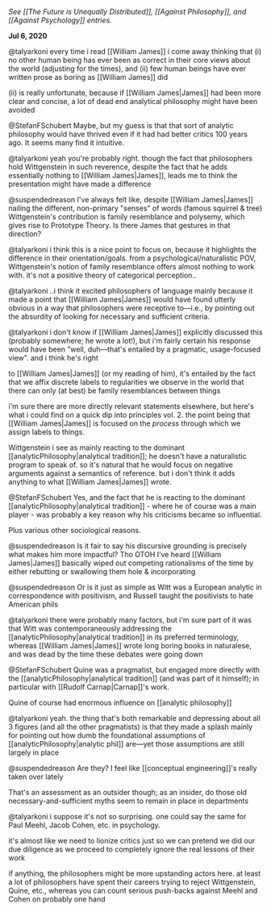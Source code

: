 _See [[The Future is Unequally Distributed]], [[Against Philosophy]], and [[Against Psychology]] entries._

**Jul 6, 2020**

@talyarkoni
every time i read [[William James]] i come away thinking that (i) no other human being has ever been as correct in their core views about the world (adjusting for the times), and (ii) few human beings have ever written prose as boring as [[William James]] did

(ii) is really unfortunate, because if [[William James|James]] had been more clear and concise, a lot of dead end analytical philosophy might have been avoided

@StefanFSchubert
Maybe, but my guess is that that sort of analytic philosophy would have thrived even if it had had better critics 100 years ago. It seems many find it intuitive.

@talyarkoni
yeah you're probably right. though the fact that philosophers hold Wittgenstein in such reverence, despite the fact that he adds essentially nothing to [[William James|James]], leads me to think the presentation might have made a difference

@suspendedreason
I've always felt like, despite [[William James|James]] nailing the different, non-primary "senses" of words (famous squirrel & tree) Wittgenstein's contribution is family resemblance and polysemy, which gives rise to Prototype Theory. Is there James that gestures in that direction?

@talyarkoni
i think this is a nice point to focus on, because it highlights the difference in their orientation/goals. from a psychological/naturalistic POV, Wittgenstein's notion of family resemblance offers almost nothing to work with. it's not a positive theory of categorical perception..

@talyarkoni
..i think it excited philosophers of language mainly because it made a point that [[William James|James]] would have found utterly obvious in a way that philosophers were receptive to—i.e., by pointing out the absurdity of looking for necessary and sufficient criteria.

@talyarkoni
i don't know if [[William James|James]] explicitly discussed this (probably somewhere; he wrote a lot!), but i'm fairly certain his response would have been "well, duh—that's entailed by a pragmatic, usage-focused view". and i think he's right

to [[William James|James]] (or my reading of him), it's entailed by the fact that we affix discrete labels to regularities we observe in the world that there can only (at best) be family resemblances between things

i'm sure there are more directly relevant statements elsewhere, but here's what i could find on a quick dip into principles vol. 2. the point being that [[William James|James]] is focused on the *process* through which we assign labels to things.

Wittgenstein i see as mainly reacting to the dominant [[analyticPhilosophy|analytical tradition]]; he doesn't have a naturalistic program to speak of. so it's natural that he would focus on negative arguments against a semantics of reference. but i don't think it adds anything to what [[William James|James]] wrote.

@StefanFSchubert
Yes, and the fact that he is reacting to the dominant [[analyticPhilosophy|analytical tradition]] - where he of course was a main player - was probably a key reason why his criticisms became so influential.

Plus various other sociological reasons.

@suspendedreason
Is it fair to say his discursive grounding is precisely what makes him more impactful? Tho OTOH I’ve heard [[William James|James]] basically wiped out competing rationalisms of the time by either rebutting or swallowing them hole & incorporating

@suspendedreason
Or is it just as simple as Witt was a European analytic in correspondence with positivism, and Russell taught the positivists to hate American phils

@talyarkoni
there were probably many factors, but i'm sure part of it was that Witt was contemporaneously addressing the [[analyticPhilosophy|analytical tradition]] in its preferred terminology, whereas [[William James|James]] wrote long boring books in naturalese, and was dead by the time these debates were going down

@StefanFSchubert
Quine was a pragmatist, but engaged more directly with the [[analyticPhilosophy|analytical tradition]] (and was part of it himself); in particular with [[Rudolf Carnap|Carnap]]'s work. 

Quine of course had enormous influence on [[analytic philosophy]]

@talyarkoni
yeah. the thing that's both remarkable and depressing about all 3 figures (and all the other pragmatists) is that they made a splash mainly for pointing out how dumb the foundational assumptions of [[analyticPhilosophy|analytic phil]] are—yet those assumptions are still largely in place

@suspendedreason
Are they? I feel like [[conceptual engineering]]'s really taken over lately

That's an assessment as an outsider though; as an insider, do those old necessary-and-sufficient myths seem to remain in place in departments

@talyarkoni
i suppose it's not so surprising. one could say the same for Paul Meehl, Jacob Cohen, etc. in psychology.

it's almost like we need to lionize critics just so we can pretend we did our due diligence as we proceed to completely ignore the real lessons of their work

if anything, the philosophers might be more upstanding actors here. at least a lot of philosophers have spent their careers trying to reject Wittgenstein, Quine, etc., whereas you can count serious push-backs against Meehl and Cohen on probably one hand